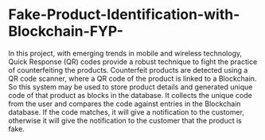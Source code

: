 # Fake-Product-Identification-with-Blockchain-FYP-
In this project, with emerging trends in mobile and wireless technology, Quick Response (QR) codes provide a robust technique to fight the practice of counterfeiting the products. Counterfeit products are detected using a QR code scanner, where a QR code of the product is linked to a Blockchain. So this system may be used to store product details and generated unique code of that product as blocks in the database. It collects the unique code from the user and compares the code against entries in the Blockchain database. If the code matches, it will give a notification to the customer, otherwise it will give the notification to the customer that the product is fake.
